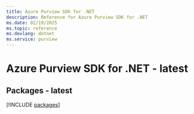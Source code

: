 ```yaml
---
title: Azure Purview SDK for .NET
description: Reference for Azure Purview SDK for .NET
ms.date: 02/19/2025
ms.topic: reference
ms.devlang: dotnet
ms.service: purview
---
```

# Azure Purview SDK for .NET - latest
## Packages - latest
[!INCLUDE [packages](purview-index.md)]